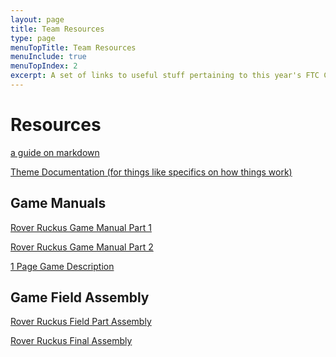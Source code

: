 ```yaml
---
layout: page
title: Team Resources
type: page
menuTopTitle: Team Resources
menuInclude: true
menuTopIndex: 2
excerpt: A set of links to useful stuff pertaining to this year's FTC Challenge.
---
```

Resources
=========

[a guide on markdown](/pages/how-to-use-markdown.html)

[Theme Documentation (for things like specifics on how things work)](https://balancingrock.github.io/classic-jekyll-theme/)

**Game Manuals**
----------------

[Rover Ruckus Game Manual Part 1](https://firstinspiresst01.blob.core.windows.net/ftc/2019/gefm1.pdf)

[Rover Ruckus Game Manual Part 2](https://firstinspiresst01.blob.core.windows.net/ftc/2019/gemf2.pdf)

[1 Page Game Description](https://firstinspiresst01.blob.core.windows.net/ftc/2019/gonemlpg.pdf)

**Game Field Assembly**
-----------------------

[Rover Ruckus Field Part Assembly](https://firstinspiresst01.blob.core.windows.net/ftc/2019/2019fieldasseewmbly1.1.pdf)

[Rover Ruckus Final Assembly](https://firstinspiresst01.blob.core.windows.net/ftc/2019/fieldsetjhupguide1.1.pdf)
